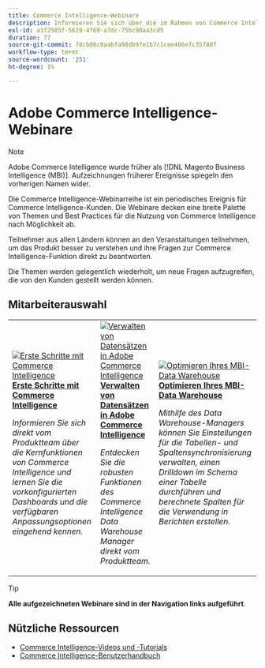 ```yaml
---
title: Commerce Intelligence-Webinare
description: Informieren Sie sich über die im Rahmen von Commerce Intelligence aufgezeichneten Webinare, in denen eine Vielzahl von Themen und Best Practices für die Nutzung von Commerce Intelligence so weit wie möglich behandelt werden.
exl-id: a1f2585f-5619-4f69-a7dc-75bc90aa3cd5
duration: 77
source-git-commit: 78cb08c0aabfa98db97e1b7c1cee466e7c3578df
workflow-type: tm+mt
source-wordcount: '251'
ht-degree: 1%

---
```


# Adobe Commerce Intelligence-Webinare

>[!NOTE]
>
>Adobe Commerce Intelligence wurde früher als [!DNL Magento Business Intelligence (MBI)]. Aufzeichnungen früherer Ereignisse spiegeln den vorherigen Namen wider.

Die Commerce Intelligence-Webinarreihe ist ein periodisches Ereignis für Commerce Intelligence-Kunden. Die Webinare decken eine breite Palette von Themen und Best Practices für die Nutzung von Commerce Intelligence nach Möglichkeit ab.

Teilnehmer aus allen Ländern können an den Veranstaltungen teilnehmen, um das Produkt besser zu verstehen und ihre Fragen zur Commerce Intelligence-Funktion direkt zu beantworten.

Die Themen werden gelegentlich wiederholt, um neue Fragen aufzugreifen, die von den Kunden gestellt werden können.

## Mitarbeiterauswahl

<table>
<tr>
  <td>
    <a href="https://experienceleague.adobe.com/docs/events/commerce-intelligence-webinar-recordings/2023/getting-started.html">
      <img alt="Erste Schritte mit Commerce Intelligence" src="https://video.tv.adobe.com/v/3425736?format=jpeg" />
    </a>
     <div>
      <a href="https://experienceleague.adobe.com/docs/events/commerce-intelligence-webinar-recordings/2023/getting-started.html">
        <strong>Erste Schritte mit Commerce Intelligence</strong>
      </a>
    </div>
    <p>
    <em>Informieren Sie sich direkt vom Produktteam über die Kernfunktionen von Commerce Intelligence und lernen Sie die vorkonfigurierten Dashboards und die verfügbaren Anpassungsoptionen eingehend kennen.</em>
    <p>
  </td>
  <td>
    <a href="https://experienceleague.adobe.com/docs/events/commerce-intelligence-webinar-recordings/2024/manage-data-sets-adobe-commerce.html">
      <img alt="Verwalten von Datensätzen in Adobe Commerce Intelligence" src="https://video.tv.adobe.com/v/3427547?format=jpeg" />
    </a>
     <div>
      <a href="https://experienceleague.adobe.com/docs/events/commerce-intelligence-webinar-recordings/2024/manage-data-sets-adobe-commerce.html">
        <strong>Verwalten von Datensätzen in Adobe Commerce Intelligence</strong>
      </a>
    </div>
    <p>
    <em>Entdecken Sie die robusten Funktionen des Commerce Intelligence Data Warehouse Manager direkt vom Produktteam.</em>
    <p>
  </td>
   <td>
    <a href="https://experienceleague.adobe.com/docs/events/commerce-intelligence-webinar-recordings/2021/optimize-data-warehouse.html">
      <img alt="Optimieren Ihres MBI-Data Warehouse" src="https://video.tv.adobe.com/v/342562?format=jpeg" />
    </a>
     <div>
      <a href="https://experienceleague.adobe.com/docs/events/commerce-intelligence-webinar-recordings/2021/optimize-data-warehouse.html">
        <strong>Optimieren Ihres MBI-Data Warehouse</strong>
      </a>
    </div>
    <p>
    <em>Mithilfe des Data Warehouse-Managers können Sie Einstellungen für die Tabellen- und Spaltensynchronisierung verwalten, einen Drilldown im Schema einer Tabelle durchführen und berechnete Spalten für die Verwendung in Berichten erstellen.</em>
    <p>
  </td>
</tr>
</table>

>[!TIP]
>
>**Alle aufgezeichneten Webinare sind in der Navigation links aufgeführt**.

## Nützliche Ressourcen

- [Commerce Intelligence-Videos und -Tutorials](https://experienceleague.adobe.com/docs/commerce-learn/tutorials/mbi/filter-sets.html)
- [Commerce Intelligence-Benutzerhandbuch](https://experienceleague.adobe.com/docs/commerce-business-intelligence/mbi/guide-overview.html?lang=de)
